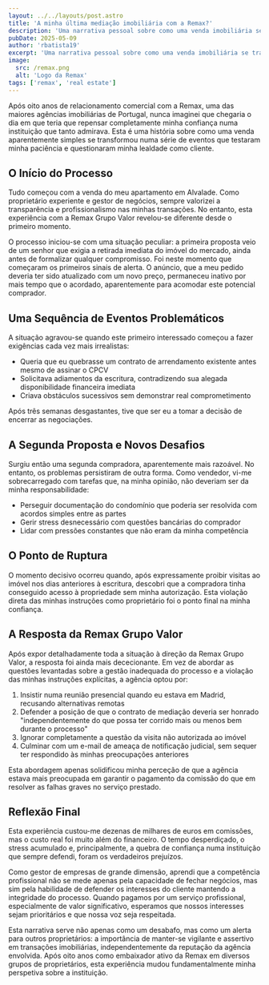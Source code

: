 ```yaml
---
layout: ../../layouts/post.astro
title: 'A minha última mediação imobiliária com a Remax?'
description: 'Uma narrativa pessoal sobre como uma venda imobiliária se transformou numa lição sobre confiança e profissionalismo no mercado imobiliário.'
pubDate: 2025-05-09
author: 'rbatista19'
excerpt: 'Uma narrativa pessoal sobre como uma venda imobiliária se transformou numa lição sobre confiança e profissionalismo no mercado imobiliário.'
image:
  src: /remax.png
  alt: 'Logo da Remax'
tags: ['remax', 'real estate']
---
```


Após oito anos de relacionamento comercial com a Remax, uma das maiores agências imobiliárias de Portugal, nunca imaginei que chegaria o dia em que teria que repensar completamente minha confiança numa instituição que tanto admirava. Esta é uma história sobre como uma venda aparentemente simples se transformou numa série de eventos que testaram minha paciência e questionaram minha lealdade como cliente.

## O Início do Processo

Tudo começou com a venda do meu apartamento em Alvalade. Como proprietário experiente e gestor de negócios, sempre valorizei a transparência e profissionalismo nas minhas transações. No entanto, esta experiência com a Remax Grupo Valor revelou-se diferente desde o primeiro momento.

O processo iniciou-se com uma situação peculiar: a primeira proposta veio de um senhor que exigia a retirada imediata do imóvel do mercado, ainda antes de formalizar qualquer compromisso. Foi neste momento que começaram os primeiros sinais de alerta. O anúncio, que a meu pedido deveria ter sido atualizado com um novo preço, permaneceu inativo por mais tempo que o acordado, aparentemente para acomodar este potencial comprador.

## Uma Sequência de Eventos Problemáticos

A situação agravou-se quando este primeiro interessado começou a fazer exigências cada vez mais irrealistas:

- Queria que eu quebrasse um contrato de arrendamento existente antes mesmo de assinar o CPCV
- Solicitava adiamentos da escritura, contradizendo sua alegada disponibilidade financeira imediata
- Criava obstáculos sucessivos sem demonstrar real comprometimento

Após três semanas desgastantes, tive que ser eu a tomar a decisão de encerrar as negociações.

## A Segunda Proposta e Novos Desafios

Surgiu então uma segunda compradora, aparentemente mais razoável. No entanto, os problemas persistiram de outra forma. Como vendedor, vi-me sobrecarregado com tarefas que, na minha opinião, não deveriam ser da minha responsabilidade:

- Perseguir documentação do condomínio que poderia ser resolvida com acordos simples entre as partes
- Gerir stress desnecessário com questões bancárias do comprador
- Lidar com pressões constantes que não eram da minha competência

## O Ponto de Ruptura

O momento decisivo ocorreu quando, após expressamente proibir visitas ao imóvel nos dias anteriores à escritura, descobri que a compradora tinha conseguido acesso à propriedade sem minha autorização. Esta violação direta das minhas instruções como proprietário foi o ponto final na minha confiança.

## A Resposta da Remax Grupo Valor

Após expor detalhadamente toda a situação à direção da Remax Grupo Valor, a resposta foi ainda mais dececionante. Em vez de abordar as questões levantadas sobre a gestão inadequada do processo e a violação das minhas instruções explícitas, a agência optou por:

1. Insistir numa reunião presencial quando eu estava em Madrid, recusando alternativas remotas
2. Defender a posição de que o contrato de mediação deveria ser honrado "independentemente do que possa ter corrido mais ou menos bem durante o processo"
3. Ignorar completamente a questão da visita não autorizada ao imóvel
4. Culminar com um e-mail de ameaça de notificação judicial, sem sequer ter respondido às minhas preocupações anteriores

Esta abordagem apenas solidificou minha perceção de que a agência estava mais preocupada em garantir o pagamento da comissão do que em resolver as falhas graves no serviço prestado.

## Reflexão Final

Esta experiência custou-me dezenas de milhares de euros em comissões, mas o custo real foi muito além do financeiro. O tempo desperdiçado, o stress acumulado e, principalmente, a quebra de confiança numa instituição que sempre defendi, foram os verdadeiros prejuízos.

Como gestor de empresas de grande dimensão, aprendi que a competência profissional não se mede apenas pela capacidade de fechar negócios, mas sim pela habilidade de defender os interesses do cliente mantendo a integridade do processo. Quando pagamos por um serviço profissional, especialmente de valor significativo, esperamos que nossos interesses sejam prioritários e que nossa voz seja respeitada.

Esta narrativa serve não apenas como um desabafo, mas como um alerta para outros proprietários: a importância de manter-se vigilante e assertivo em transações imobiliárias, independentemente da reputação da agência envolvida. Após oito anos como embaixador ativo da Remax em diversos grupos de proprietários, esta experiência mudou fundamentalmente minha perspetiva sobre a instituição.
